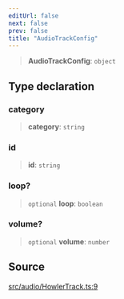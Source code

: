 ```yaml
---
editUrl: false
next: false
prev: false
title: "AudioTrackConfig"
---
```


> **AudioTrackConfig**: `object`

## Type declaration

### category

> **category**: `string`

### id

> **id**: `string`

### loop?

> `optional` **loop**: `boolean`

### volume?

> `optional` **volume**: `number`

## Source

[src/audio/HowlerTrack.ts:9](https://github.com/relishinc/dill-pixel/blob/543438455c9a47928084300159416186c2aa1095/src/audio/HowlerTrack.ts#L9)
